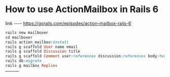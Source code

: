 # How to use ActionMailbox in Rails 6

link ---- https://gorails.com/episodes/action-mailbox-rails-6

```ruby
rails new mailboxer
cd mailboxer
rails action_mailbox:install
rails g scaffold User name email
rails g scaffold Discussion title
rails g scaffold Comment user:references discussion:references body:text
rails db:migrate
rails g mailbox Replies
………………
```